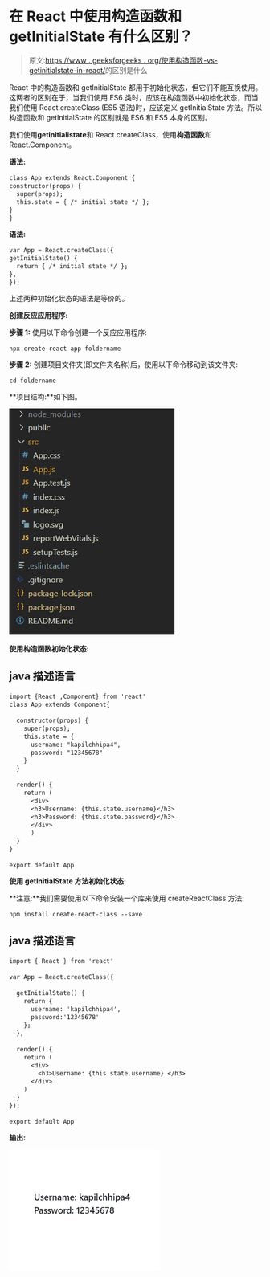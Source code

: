 # 在 React 中使用构造函数和 getInitialState 有什么区别？

> 原文:[https://www . geeksforgeeks . org/使用构造函数-vs-getinitialstate-in-react/](https://www.geeksforgeeks.org/what-is-the-difference-between-using-constructor-vs-getinitialstate-in-react/)的区别是什么

React 中的构造函数和 getInitialState 都用于初始化状态，但它们不能互换使用。这两者的区别在于，当我们使用 ES6 类时，应该在构造函数中初始化状态，而当我们使用 React.createClass (ES5 语法)时，应该定义 getInitialState 方法。所以构造函数和 getInitialState 的区别就是 ES6 和 ES5 本身的区别。

我们使用**getinitialistate**和 React.createClass，使用**构造函数**和 React.Component。

**语法:**

```
class App extends React.Component {
constructor(props) {
  super(props);
  this.state = { /* initial state */ };
}
}
```

**语法:**

```
var App = React.createClass({
getInitialState() {
  return { /* initial state */ };
},
});
```

上述两种初始化状态的语法是等价的。

**创建反应应用程序:**

**步骤 1:** 使用以下命令创建一个反应应用程序:

```
npx create-react-app foldername
```

**步骤 2:** 创建项目文件夹(即文件夹名称)后，使用以下命令移动到该文件夹:

```
cd foldername
```

**项目结构:**如下图。

![](img/67ecb0a130120f254a066199a89ef144.png)

**使用构造函数初始化状态:**

## java 描述语言

```
import {React ,Component} from 'react'
class App extends Component{

  constructor(props) {
    super(props);
    this.state = {
      username: "kapilchhipa4",
      password: "12345678"
    }
  }

  render() {  
    return (
      <div>
      <h3>Username: {this.state.username}</h3>
      <h3>Password: {this.state.password}</h3>
      </div>
      ) 
  }
}

export default App
```

**使用 getInitialState 方法初始化状态:**

**注意:**我们需要使用以下命令安装一个库来使用 createReactClass 方法:

```
npm install create-react-class --save
```

## java 描述语言

```
import { React } from 'react'

var App = React.createClass({

  getInitialState() {
    return { 
      username: 'kapilchhipa4',
      password:'12345678'
    };
  },

  render() {
    return (  
      <div>
        <h3>Username: {this.state.username} </h3>
      </div>
    )
  }
});

export default App
```

**输出:**

![](img/0d03bb302f5433e7fc8aaee0ec94bc7c.png)